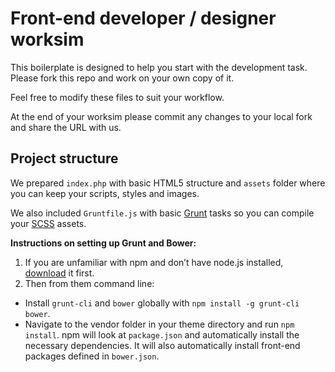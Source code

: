 # Front-end developer / designer worksim

This boilerplate is designed to help you start with the development task. Please fork this repo and work on your own copy of it.

Feel free to modify these files to suit your workflow.

At the end of your worksim please commit any changes to your local fork and share the URL with us.

## Project structure

We prepared `index.php` with basic HTML5 structure and `assets` folder where you can keep your scripts, styles and images.

We also included `Gruntfile.js` with basic [Grunt](http://gruntjs.com/) tasks so you can compile your [SCSS](http://sass-lang.com/) assets.

**Instructions on setting up Grunt and Bower:**

1. If you are unfamiliar with npm and don’t have node.js installed, [download](http://nodejs.org/download/) it first.
2. Then from them command line:
  - Install `grunt-cli` and `bower` globally with `npm install -g grunt-cli bower`.
  - Navigate to the vendor folder in your theme directory and run `npm install`. npm will look at `package.json` and automatically install the necessary dependencies. It will also automatically install front-end packages defined in `bower.json`.
